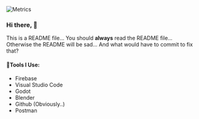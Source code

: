 ![Metrics](https://metrics.lecoq.io/joshpinto6?template=classic&base.indepth=false&config.timezone=America%2FNew_York)

### Hi there, 👋
This is a README file... You should **always** read the README file... Otherwise the README will be sad... And what would have to commit to fix that?

#### 🔬Tools I Use:
- Firebase
- Visual Studio Code
- Godot
- Blender
- Github (Obviously..)
- Postman

